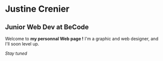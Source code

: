 # Justine Crenier
## Junior Web Dev at BeCode

Welcome to **my personnal Web page !**
I'm a graphic and web designer, and I'll soon level up.

*Stay tuned*
